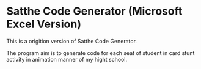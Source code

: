 # Satthe Code Generator (Microsoft Excel Version)

This is a origition version of Satthe Code Generator.

The program aim is to generate code for each seat of student in card stunt activity in animation manner of my hight school.
